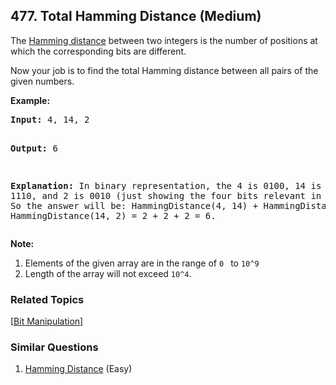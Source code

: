 <!--|This file generated by command(leetcode description); DO NOT EDIT.    |-->
<!--+----------------------------------------------------------------------+-->
<!--|@author    Openset <openset.wang@gmail.com>                           |-->
<!--|@link      https://github.com/openset                                 |-->
<!--|@home      https://github.com/openset/leetcode                        |-->
<!--+----------------------------------------------------------------------+-->

## 477. Total Hamming Distance (Medium)

<p>The <a href="https://en.wikipedia.org/wiki/Hamming_distance" target="_blank">Hamming distance</a> between two integers is the number of positions at which the corresponding bits are different.</p>

<p>Now your job is to find the total Hamming distance between all pairs of the given numbers.</p>


<p><b>Example:</b><br />
<pre>
<b>Input:</b> 4, 14, 2

<b>Output:</b> 6

<b>Explanation:</b> In binary representation, the 4 is 0100, 14 is 1110, and 2 is 0010 (just
showing the four bits relevant in this case). So the answer will be:
HammingDistance(4, 14) + HammingDistance(4, 2) + HammingDistance(14, 2) = 2 + 2 + 2 = 6.
</pre>
</p>

<p><b>Note:</b><br>
<ol>
<li>Elements of the given array are in the range of <code>0 </code> to <code>10^9</code>
<li>Length of the array will not exceed <code>10^4</code>. </li>
</ol>
</p>

### Related Topics
[[Bit Manipulation](https://github.com/openset/leetcode/tree/master/tag/bit-manipulation/README.md)] 

### Similar Questions
  1. [Hamming Distance](https://github.com/openset/leetcode/tree/master/problems/hamming-distance) (Easy)
